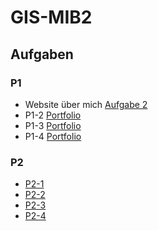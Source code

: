 # GIS-MIB2

## Aufgaben
### P1
- Website über mich [Aufgabe 2](https://janwdev.github.io/GIS-MIB2/P1/P1-1/)
- P1-2 [Portfolio](https://janwdev.github.io/GIS-MIB2/P1/P1-2/)
- P1-3 [Portfolio](https://janwdev.github.io/GIS-MIB2/P1/P1-3/)
- P1-4 [Portfolio](https://janwdev.github.io/GIS-MIB2/P1/P1-4/)

### P2
- [P2-1]("https://janwdev.github.io/GIS-MIB2/P2/P2-1/")
- [P2-2]("https://janwdev.github.io/GIS-MIB2/P2/P2-2/")
- [P2-3]("https://janwdev.github.io/GIS-MIB2/P2/P2-3/")
- [P2-4]("https://janwdev.github.io/GIS-MIB2/P2/P2-4/")